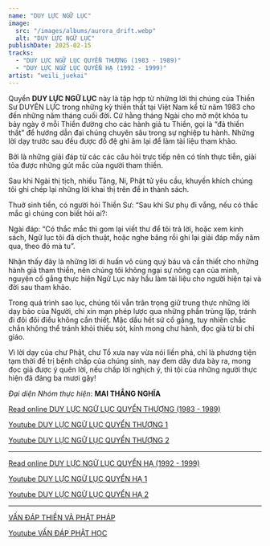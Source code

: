 ```yaml
---
name: "DUY LỰC NGỮ LỤC"
image:
  src: "/images/albums/aurora_drift.webp"
  alt: "DUY LỰC NGỮ LỤC"
publishDate: 2025-02-15
tracks:
  - "DUY LỰC NGỮ LỤC QUYỂN THƯỢNG (1983 - 1989)"
  - "DUY LỰC NGỮ LỤC QUYỂN HẠ (1992 - 1999)"
artist: "weili_juekai"
---
```


Quyển **DUY LỰC NGỮ LỤC** này là tập hợp từ những lời thị chúng của Thiền Sư DUYÊN LỰC trong những kỳ thiền thất tại Việt Nam kể từ năm 1983 cho đến những năm tháng cuối đời. Cứ hằng tháng Ngài cho mở một khóa tu bảy ngày ở mỗi Thiền đường cho các hành giả tu Thiền, gọi là “đả thiền thất” để hướng dẫn đại chúng chuyên sâu trong sự nghiệp tu hành. Những lời dạy trước sau đều được đồ đệ ghi âm lại để làm tài liệu tham khảo.

Bởi là những giải đáp từ các các câu hỏi trực tiếp nên có tính thực tiễn, giải tỏa được những gút mắc của người tham thiền.

Sau khi Ngài thị tịch, nhiều Tăng, Ni, Phật tử yêu cầu, khuyến khích chúng tôi ghi chép lại những lời khai thị trên để in thành sách.

Thuở sinh tiền, có người hỏi Thiền Sư: “Sau khi Sư phụ đi vắng, nếu có thắc mắc gì chúng con biết hỏi ai?:

Ngài đáp: “Có thắc mắc thì gom lại viết thư để tôi trả lời, hoặc xem kinh sách, Ngữ lục tôi đã dịch thuật, hoặc nghe băng rồi ghi lại giải đáp mấy năm qua, theo đó mà tu”.

Nhận thấy đây là những lời di huấn vô cùng quý báu và cần thiết cho những hành giả tham thiền, nên chúng tôi không ngại sự nông cạn của mình, nguyện cố gắng thực hiện Ngữ Lục này hầu làm tài liệu cho người hiện tại và đời sau tham khảo.

Trong quá trình sao lục, chúng tôi vẫn trân trọng giữ trung thực những lời dạy bảo của Người, chỉ xin mạn phép lược qua những phần trùng lặp, tránh đi đôi đôi điều không cần thiết. Mặc dầu hết sứ cố gắng, tuy nhiên chắc chắn không thể tránh khỏi thiếu sót, kính mong chư hành, đọc giả từ bi chỉ giáo.

Vì lời dạy của chư Phật, chư Tổ xưa nay vừa nói liền phá, chỉ là phương tiện tạm thời để trị bệnh chấp của chúng sinh, nay đem dây dưa bày ra, mong đọc giả được ý quên lời, nếu chấp lời nghịch ý, thì tội của những người thực hiện đã đáng ba mươi gậy!

*Đại diện Nhóm thực hiện*: **MAI THẮNG NGHĨA**

<a href="http://tuvien.com/to_su_thien/index.php?id=duylucnguluc-00" target="_blank">Read online DUY LỰC NGỮ LỤC QUYỂN THƯỢNG (1983 - 1989)</a>

<a href="https://www.youtube.com/watch?v=tgMrcAvFRY4" target="_blank">Youtube DUY LỰC NGỮ LỤC QUYỂN THƯỢNG 1</a>

<a href="https://www.youtube.com/watch?v=u7PjRCkg1cE" target="_blank">Youtube DUY LỰC NGỮ LỤC QUYỂN THƯỢNG 2</a>

<hr />

<a href="http://tuvien.com/to_su_thien/index.php?id=duylucnguluc2-00" target="_blank">Read online DUY LỰC NGỮ LỤC QUYỂN HẠ (1992 - 1999)</a>

<a href="https://www.youtube.com/watch?v=6bvhALRnrK8" target="_blank">Youtube DUY LỰC NGỮ LỤC QUYỂN HẠ 1</a>

<a href="https://www.youtube.com/watch?v=ryaHjynq9BE" target="_blank">Youtube DUY LỰC NGỮ LỤC QUYỂN HẠ 2</a>

<hr />

<a href="http://tuvien.com/to_su_thien/index.php?id=vandapthienvaphatphap-00" target="_blank">VẤN ĐÁP THIỀN VÀ PHẬT PHÁP</a>

<a href="https://www.youtube.com/watch?v=DcaYfKrz1tE&list=PLA7qBSMZgp0wSCyA19jbAEelAsj-UImxw" target="_blank">Youtube VẤN ĐÁP PHẬT HỌC</a>
